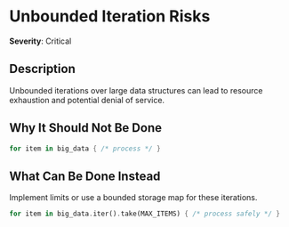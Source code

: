 # Unbounded Iteration Risks

**Severity**: Critical

## Description

Unbounded iterations over large data structures can lead to resource exhaustion and potential denial of service.

## Why It Should Not Be Done

```rust
for item in big_data { /* process */ }
```

## What Can Be Done Instead

Implement limits or use a bounded storage map for these iterations.

```rust
for item in big_data.iter().take(MAX_ITEMS) { /* process safely */ }
```


